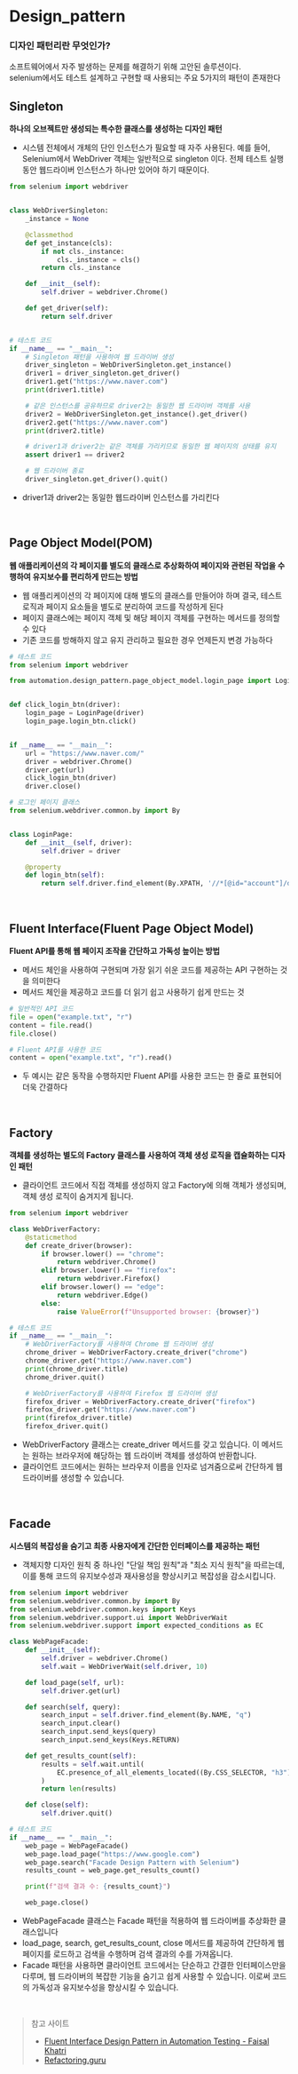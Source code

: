 # Design_pattern
### 디자인 패턴리란 무엇인가?
소프트웨어에서 자주 발생하는 문제를 해결하기 위해 고안된 솔루션이다.<br> selenium에서도 테스트 설계하고 구현할 때 사용되는 주요 5가지의 패턴이 존재한다

## Singleton
**하나의 오브젝트만 생성되는 특수한 클래스를 생성하는 디자인 패턴**

- 시스템 전체에서 개체의 단인 인스턴스가 필요할 때 자주 사용된다. 예를 들어, Selenium에서 WebDriver 객체는 일반적으로 singleton 이다. 전체 테스트 실행 동안 웹드라이버 인스턴스가 하나만 있어야 하기 때문이다.
```python
from selenium import webdriver


class WebDriverSingleton:
    _instance = None

    @classmethod
    def get_instance(cls):
        if not cls._instance:
            cls._instance = cls()
        return cls._instance

    def __init__(self):
        self.driver = webdriver.Chrome()

    def get_driver(self):
        return self.driver


# 테스트 코드
if __name__ == "__main__":
    # Singleton 패턴을 사용하여 웹 드라이버 생성
    driver_singleton = WebDriverSingleton.get_instance()
    driver1 = driver_singleton.get_driver()
    driver1.get("https://www.naver.com")
    print(driver1.title)

    # 같은 인스턴스를 공유하므로 driver2는 동일한 웹 드라이버 객체를 사용
    driver2 = WebDriverSingleton.get_instance().get_driver()
    driver2.get("https://www.naver.com")
    print(driver2.title)

    # driver1과 driver2는 같은 객체를 가리키므로 동일한 웹 페이지의 상태를 유지
    assert driver1 == driver2

    # 웹 드라이버 종료
    driver_singleton.get_driver().quit()
```

- driver1과 driver2는 동일한 웹드라이버 인스턴스를 가리킨다

<br>

## Page Object Model(POM)
**웹 애플리케이션의 각 페이지를 별도의 클래스로 추상화하여 페이지와 관련된 작업을 수행하여 유지보수를 편리하게 만드는 방법**

- 웹 애플리케이션의 각 페이지에 대해 별도의 클래스를 만들어야 하며 결국, 테스트 로직과 페이지 요소들을 별도로 분리하여 코드를 작성하게 된다
- 페이지 클래스에는 페이지 객체 및 해당 페이지 객체를 구현하는 메서드를 정의할 수 있다
- 기존 코드를 방해하지 않고 유지 관리하고 필요한 경우 언제든지 변경 가능하다
```python
# 테스트 코드
from selenium import webdriver

from automation.design_pattern.page_object_model.login_page import LoginPage


def click_login_btn(driver):
    login_page = LoginPage(driver)
    login_page.login_btn.click()


if __name__ == "__main__":
    url = "https://www.naver.com/"
    driver = webdriver.Chrome()
    driver.get(url)
    click_login_btn(driver)
    driver.close()
```

```python
# 로그인 페이지 클래스
from selenium.webdriver.common.by import By


class LoginPage:
    def __init__(self, driver):
        self.driver = driver

    @property
    def login_btn(self):
        return self.driver.find_element(By.XPATH, '//*[@id="account"]/div/a')
```

<br>

## Fluent Interface(Fluent Page Object Model)
**Fluent API를 통해 웹 페이지 조작을 간단하고 가독성 높이는 방법**

- 메서드 체인을 사용하여 구현되며 가장 읽기 쉬운 코드를 제공하는 API 구현하는 것을 의미한다
- 메서드 체인을 제공하고 코드를 더 읽기 쉽고 사용하기 쉽게 만드는 것
```python
# 일반적인 API 코드
file = open("example.txt", "r")
content = file.read()
file.close()
```
```python
# Fluent API를 사용한 코드
content = open("example.txt", "r").read()
```
-  두 예시는 같은 동작을 수행하지만 Fluent API를 사용한 코드는 한 줄로 표현되어 더욱 간결하다


<br>

## Factory
**객체를 생성하는 별도의 Factory 클래스를 사용하여 객체 생성 로직을 캡슐화하는 디자인 패턴**

- 클라이언트 코드에서 직접 객체를 생성하지 않고 Factory에 의해 객체가 생성되며, 객체 생성 로직이 숨겨지게 됩니다.
```python
from selenium import webdriver

class WebDriverFactory:
    @staticmethod
    def create_driver(browser):
        if browser.lower() == "chrome":
            return webdriver.Chrome()
        elif browser.lower() == "firefox":
            return webdriver.Firefox()
        elif browser.lower() == "edge":
            return webdriver.Edge()
        else:
            raise ValueError(f"Unsupported browser: {browser}")

# 테스트 코드
if __name__ == "__main__":
    # WebDriverFactory를 사용하여 Chrome 웹 드라이버 생성
    chrome_driver = WebDriverFactory.create_driver("chrome")
    chrome_driver.get("https://www.naver.com")
    print(chrome_driver.title)
    chrome_driver.quit()

    # WebDriverFactory를 사용하여 Firefox 웹 드라이버 생성
    firefox_driver = WebDriverFactory.create_driver("firefox")
    firefox_driver.get("https://www.naver.com")
    print(firefox_driver.title)
    firefox_driver.quit()

```
- WebDriverFactory 클래스는 create_driver 메서드를 갖고 있습니다. 이 메서드는 원하는 브라우저에 해당하는 웹 드라이버 객체를 생성하여 반환합니다. 
- 클라이언트 코드에서는 원하는 브라우저 이름을 인자로 넘겨줌으로써 간단하게 웹 드라이버를 생성할 수 있습니다.

<br>

## Facade
**시스템의 복잡성을 숨기고 최종 사용자에게 간단한 인터페이스를 제공하는 패턴**

- 객체지향 디자인 원칙 중 하나인 "단일 책임 원칙"과 "최소 지식 원칙"을 따르는데, 이를 통해 코드의 유지보수성과 재사용성을 향상시키고 복잡성을 감소시킵니다.
```python
from selenium import webdriver
from selenium.webdriver.common.by import By
from selenium.webdriver.common.keys import Keys
from selenium.webdriver.support.ui import WebDriverWait
from selenium.webdriver.support import expected_conditions as EC

class WebPageFacade:
    def __init__(self):
        self.driver = webdriver.Chrome()
        self.wait = WebDriverWait(self.driver, 10)

    def load_page(self, url):
        self.driver.get(url)

    def search(self, query):
        search_input = self.driver.find_element(By.NAME, "q")
        search_input.clear()
        search_input.send_keys(query)
        search_input.send_keys(Keys.RETURN)

    def get_results_count(self):
        results = self.wait.until(
            EC.presence_of_all_elements_located((By.CSS_SELECTOR, "h3"))
        )
        return len(results)

    def close(self):
        self.driver.quit()

# 테스트 코드
if __name__ == "__main__":
    web_page = WebPageFacade()
    web_page.load_page("https://www.google.com")
    web_page.search("Facade Design Pattern with Selenium")
    results_count = web_page.get_results_count()

    print(f"검색 결과 수: {results_count}")

    web_page.close()

```
- WebPageFacade 클래스는 Facade 패턴을 적용하여 웹 드라이버를 추상화한 클래스입니다
- load_page, search, get_results_count, close 메서드를 제공하여 간단하게 웹 페이지를 로드하고 검색을 수행하며 검색 결과의 수를 가져옵니다. 
- Facade 패턴을 사용하면 클라이언트 코드에서는 단순하고 간결한 인터페이스만을 다루며, 웹 드라이버의 복잡한 기능을 숨기고 쉽게 사용할 수 있습니다. 이로써 코드의 가독성과 유지보수성을 향상시킬 수 있습니다.

<br>

> 참고 사이트 <br>
> - [Fluent Interface Design Pattern in Automation Testing - Faisal Khatri](https://www.lambdatest.com/blog/fluent-interface-design-pattern/) <br>
> - [Refactoring.guru](https://refactoring.guru/refactoring)
> 
